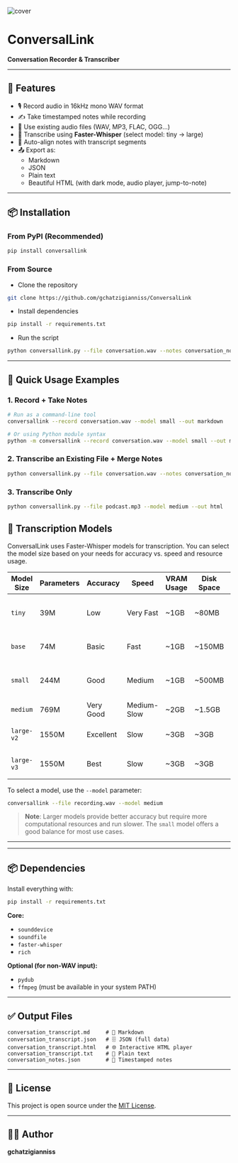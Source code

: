 ![cover](https://raw.githubusercontent.com/gchatzigianniss/ConversalLink/refs/heads/main/assets/cover.png?token=GHSAT0AAAAAADC4YPPQ3T6BJL2TZVX4YGEO2BHYDLA)


# ConversalLink

**Conversation Recorder & Transcriber**



---

## 🎯 Features

* 🎙️ Record audio in 16kHz mono WAV format
* ✍️ Take timestamped notes while recording
* 📂 Use existing audio files (WAV, MP3, FLAC, OGG…)
* 🧠 Transcribe using **Faster-Whisper** (select model: tiny → large)
* 🔗 Auto-align notes with transcript segments
* 📤 Export as:
  - Markdown
  - JSON
  - Plain text
  - Beautiful HTML (with dark mode, audio player, jump-to-note)

---

## 📦 Installation

### From PyPI (Recommended)

```bash
pip install conversallink
```

### From Source

- Clone the repository
```bash
git clone https://github.com/gchatzigianniss/ConversalLink
```

- Install dependencies
```bash
pip install -r requirements.txt
```

- Run the script
```bash
python conversallink.py --file conversation.wav --notes conversation_notes.json
```

---

## 🚀 Quick Usage Examples

### 1. Record + Take Notes

```bash
# Run as a command-line tool
conversallink --record conversation.wav --model small --out markdown

# Or using Python module syntax
python -m conversallink --record conversation.wav --model small --out markdown
```

### 2. Transcribe an Existing File + Merge Notes

```bash
python conversallink.py --file conversation.wav --notes conversation_notes.json
```

### 3. Transcribe Only

```bash
python conversallink.py --file podcast.mp3 --model medium --out html
```


## 🤖 Transcription Models

ConversalLink uses Faster-Whisper models for transcription. You can select the model size based on your needs for accuracy vs. speed and resource usage.

| Model Size | Parameters | Accuracy | Speed | VRAM Usage | Disk Space | Use Case |
|------------|------------|----------|------|------------|------------|----------|
| `tiny`     | 39M        | Low      | Very Fast | ~1GB      | ~80MB     | Quick drafts, low-resource environments |
| `base`     | 74M        | Basic    | Fast | ~1GB      | ~150MB    | Simple recordings, clear speech |
| `small`    | 244M       | Good     | Medium | ~1GB      | ~500MB    | General purpose, good balance |
| `medium`   | 769M       | Very Good | Medium-Slow | ~2GB      | ~1.5GB    | Professional transcripts |
| `large-v2` | 1550M      | Excellent | Slow | ~3GB      | ~3GB      | Highest accuracy needs |
| `large-v3` | 1550M      | Best     | Slow | ~3GB      | ~3GB      | Latest model with best results |

To select a model, use the `--model` parameter:

```bash
conversallink --file recording.wav --model medium
```

> **Note**: Larger models provide better accuracy but require more computational resources and run slower. The `small` model offers a good balance for most use cases.

---


---

## 📦 Dependencies

Install everything with:

```bash
pip install -r requirements.txt
```

**Core:**
- `sounddevice`
- `soundfile`
- `faster-whisper`
- `rich`

**Optional (for non-WAV input):**
- `pydub`
- `ffmpeg` (must be available in your system PATH)

---


## ✅ Output Files

```
conversation_transcript.md     # 📝 Markdown
conversation_transcript.json   # 🗄️ JSON (full data)
conversation_transcript.html   # 🌐 Interactive HTML player
conversation_transcript.txt    # 📄 Plain text
conversation_notes.json        # 🧷 Timestamped notes
```

---


## 📄 License

This project is open source under the [MIT License](https://github.com/gchatzigianniss/ConversalLink/blob/main/LICENSE).

---

## 👨‍💻 Author

**gchatzigianniss**
